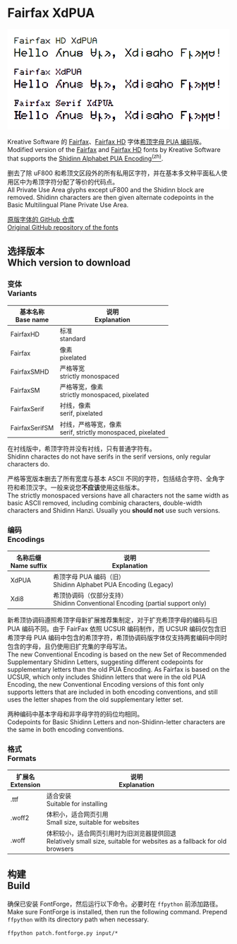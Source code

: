 # Fairfax XdPUA

<picture>
  <source media="(prefers-color-scheme: dark)" srcset="images/preview-dark.png">
  <img src="images/preview.png">
</picture>

Kreative Software 的 [Fairfax]、[Fairfax HD] 字体[希顶字母 PUA 编码][XdPUA]版。\
Modified version of the [Fairfax] and [Fairfax HD] fonts by Kreative Software that supports the [Shidinn Alphabet PUA Encoding<sup>(zh)</sup>][XdPUA].

删去了除 uF800 和希顶文区段外的所有私用区字符，并在基本多文种平面私人使用区中为希顶字符分配了等价的代码点。\
All Private Use Area glyphs except uF800 and the Shidinn block are removed. Shidinn characters are then given alternate codepoints in the Basic Multilingual Plane Private Use Area.

[原版字体的 GitHub 仓库\
Original GitHub repository of the fonts][open-relay]

[fairfax]: https://www.kreativekorp.com/software/fonts/fairfax/
[fairfax hd]: https://www.kreativekorp.com/software/fonts/fairfaxhd/
[XdPUA]: https://wiki.xdi8.top/wiki/希顶字母PUA编码
[open-relay]: (https://github.com/kreativekorp/open-relay)

## 选择版本<br>Which version to download

### 变体<br>Variants

<table>
<thead>
<tr>
<th scope='row'>基本名称<br>Base name</th>
<th scope='row'>说明<br>Explanation</th>
</tr>
</thead>
<tbody>
<tr>
<td>FairfaxHD</th>
<td>标准<br>standard</td>
</tr>
<tr>
<td>Fairfax</th>
<td>像素<br>pixelated</td>
</tr>
<tr>
<td>FairfaxSMHD</th>
<td>严格等宽<br>strictly monospaced</td>
</tr>
<tr>
<td>FairfaxSM</th>
<td>严格等宽，像素<br>strictly monospaced, pixelated</td>
</tr>
<tr>
<td>FairfaxSerif</th>
<td>衬线，像素<br>serif, pixelated</td>
</tr>
<tr>
<td>FairfaxSerifSM</th>
<td>衬线，严格等宽，像素<br>serif, strictly monospaced, pixelated</td>
</tr>
</tbody>
</table>

在衬线版中，希顶字符并没有衬线，只有普通字符有。\
Shidinn charactes do not have serifs in the serif versions, only regular characters do.

严格等宽版本删去了所有宽度与基本 ASCII 不同的字符，包括结合字符、全角字符和希顶汉字。一般来说您**不应该**使用这些版本。\
The strictly monospaced versions have all characters not the same width as basic ASCII removed, including combinig characters, double-width characters and Shidinn Hanzi. Usually you **should not** use such versions.

### 编码<br>Encodings

<table>
<thead>
<tr>
<th scope='row'>名称后缀<br>Name suffix</th>
<th scope='row'>说明<br>Explanation</th>
</tr>
</thead>
<tbody>
<tr>
<td>XdPUA</th>
<td>希顶字母 PUA 编码（旧）<br>Shidinn Alphabet PUA Encoding (Legacy)</td>
</tr>
<tr>
<td>Xdi8</th>
<td>希顶协调码（仅部分支持）<br>Shidinn Conventional Encoding (partial support only)</td>
</tr>
</tbody>
</table>

新希顶协调码遵照希顶字母新扩展推荐集制定，对于扩充希顶字母的编码与旧 PUA 编码不同。由于 FairFax 依照 UCSUR 编码制作，而 UCSUR 编码仅包含旧希顶字母 PUA 编码中包含的希顶字符，希顶协调码版字体仅支持两套编码中同时包含的字母，且仍使用旧扩充集的字母写法。\
The new Conventional Encoding is based on the new Set of Recommended Supplementary Shidinn Letters, suggesting different codepoints for supplementary letters than the old PUA Encoding. As Fairfax is based on the UCSUR, which only includes Shidinn letters that were in the old PUA Encoding, the new Conventional Encoding versions of this font only supports letters that are included in both encoding conventions, and still uses the letter shapes from the old supplementary letter set.

两种编码中基本字母和非字母字符的码位均相同。\
Codepoints for Basic Shidinn Letters and non-Shidinn-letter characters are the same in both encoding conventions.

### 格式<br>Formats

<table>
<thead>
<tr>
<th scope='row'>扩展名<br>Extension</th>
<th scope='row'>说明<br>Explanation</th>
</tr>
</thead>
<tbody>
<tr>
<td>.ttf</th>
<td>适合安装<br>Suitable for installing</td>
</tr>
<tr>
<td>.woff2</th>
<td>体积小，适合网页引用<br>Small size, suitable for websites</td>
</tr>
<tr>
<td>.woff</th>
<td>体积较小，适合网页引用时为旧浏览器提供回退<br>Relatively small size, suitable for websites as a fallback for old browsers</td>
</tr>
</tbody>
</table>

## 构建<br>Build

确保已安装 FontForge，然后运行以下命令。必要时在 `ffpython` 前添加路径。\
Make sure FontForge is installed, then run the following command. Prepend `ffpython` with its directory path when necessary.

~~~shell
ffpython patch.fontforge.py input/*
~~~
